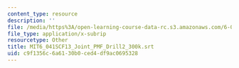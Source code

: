 ```yaml
---
content_type: resource
description: ''
file: /media/https%3A/open-learning-course-data-rc.s3.amazonaws.com/6-041sc-probabilistic-systems-analysis-and-applied-probability-fall-2013/c9f1356c6a6130b0ced4df9ac0695328_MIT6_041SCF13_Joint_PMF_Drill2_300k.srt
file_type: application/x-subrip
resourcetype: Other
title: MIT6_041SCF13_Joint_PMF_Drill2_300k.srt
uid: c9f1356c-6a61-30b0-ced4-df9ac0695328
---
```

